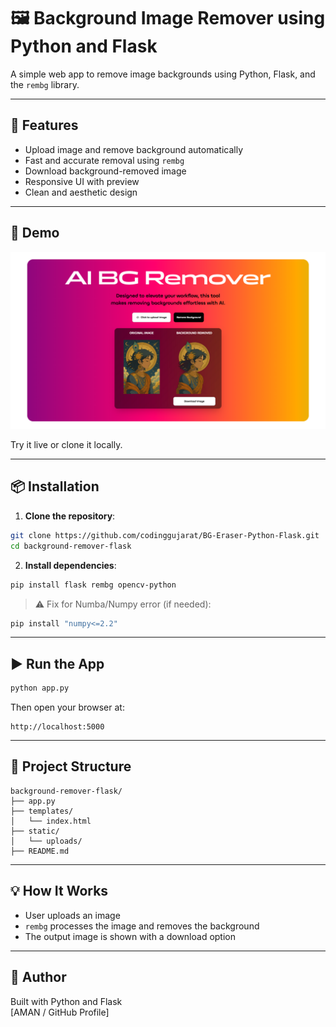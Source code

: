 # 🖼️ Background Image Remover using Python and Flask

A simple web app to remove image backgrounds using Python, Flask, and the `rembg` library.

---

## 🚀 Features

- Upload image and remove background automatically
- Fast and accurate removal using `rembg`
- Download background-removed image
- Responsive UI with preview
- Clean and aesthetic design

---
## 📸 Demo

![Demo Screenshot](/static/preview.png)

Try it live or clone it locally.

---

## 📦 Installation

1. **Clone the repository**:

```bash
git clone https://github.com/codinggujarat/BG-Eraser-Python-Flask.git
cd background-remover-flask
```

2. **Install dependencies**:

```bash
pip install flask rembg opencv-python
```

> ⚠️ Fix for Numba/Numpy error (if needed):

```bash
pip install "numpy<=2.2"
```

---

## ▶️ Run the App

```bash
python app.py
```

Then open your browser at:

```
http://localhost:5000
```

---

## 📁 Project Structure

```
background-remover-flask/
├── app.py
├── templates/
│   └── index.html
├── static/
│   └── uploads/
├── README.md
```

---

## 💡 How It Works

- User uploads an image
- `rembg` processes the image and removes the background
- The output image is shown with a download option

---

## 👤 Author

Built with Python and Flask  
[AMAN / GitHub Profile]
